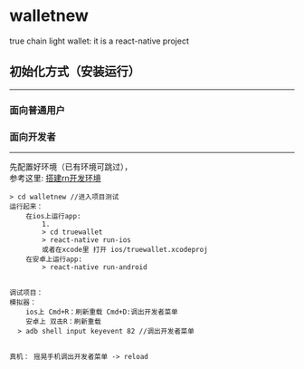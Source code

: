 # walletnew
true chain light wallet: it is a react-native project

## 初始化方式（安装运行）
----
### 面向普通用户
### 面向开发者
----
先配置好环境（已有环境可跳过），  
参考这里: [搭建rn开发环境](https://reactnative.cn/docs/getting-started.html)

```
> cd walletnew //进入项目测试
运行起来：
	在ios上运行app:
		1.
		> cd truewallet
		> react-native run-ios
		或者在xcode里 打开 ios/truewallet.xcodeproj
	在安卓上运行app:
		> react-native run-android


调试项目：
模拟器：
	ios上 Cmd+R：刷新重载 Cmd+D:调出开发者菜单
	安卓上 双击R：刷新重载 
  > adb shell input keyevent 82 //调出开发者菜单
  

真机： 摇晃手机调出开发者菜单 -> reload

```
